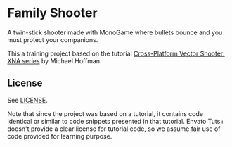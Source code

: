 # Family Shooter

A twin-stick shooter made with MonoGame where bullets bounce and you must protect your companions.

This a training project based on the tutorial [Cross-Platform Vector Shooter: XNA series](https://gamedevelopment.tutsplus.com/series/cross-platform-vector-shooter-xna--gamedev-10559)
by Michael Hoffman.

## License

See [LICENSE](LICENSE).

Note that since the project was based on a tutorial, it contains code identical or similar to code snippets presented in that tutorial.
Envato Tuts+ doesn't provide a clear license for tutorial code, so we assume fair use of code provided for learning purpose.
